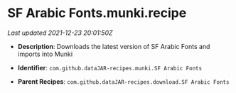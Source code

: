 # SF Arabic Fonts.munki.recipe

_Last updated 2021-12-23 20:01:50Z_

- **Description**: Downloads the latest version of SF Arabic Fonts and imports into Munki

- **Identifier**: `com.github.dataJAR-recipes.munki.SF Arabic Fonts`

- **Parent Recipes**: `com.github.dataJAR-recipes.download.SF Arabic Fonts`
